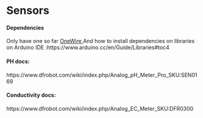# Sensors

<h4> Dependencies </h4>
Only have one so far <a href="http://www.pjrc.com/teensy/arduino_libraries/OneWire.zip"> OneWire </a>
And how to install dependencies on libraries on Arduino IDE :https://www.arduino.cc/en/Guide/Libraries#toc4
<h4> PH docs: </h4>
https://www.dfrobot.com/wiki/index.php/Analog_pH_Meter_Pro_SKU:SEN0169

<h4> Conductivity docs: </h4>
https://www.dfrobot.com/wiki/index.php/Analog_EC_Meter_SKU:DFR0300


